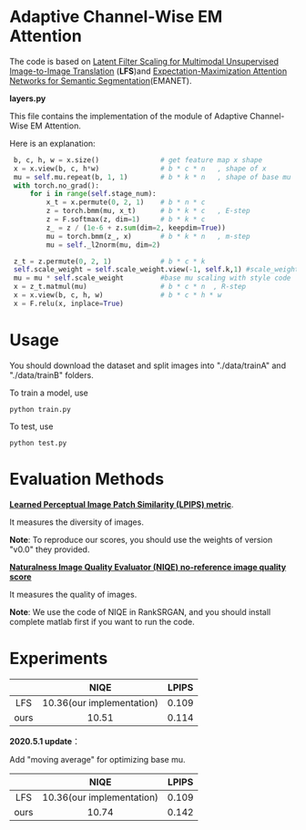 # Adaptive Channel-Wise EM Attention

The code is based on [Latent Filter Scaling for Multimodal Unsupervised Image-to-Image Translation](https://arxiv.org/abs/1812.09877) (**LFS**)and [Expectation-Maximization Attention Networks for Semantic Segmentation](https://arxiv.org/abs/1907.13426)(EMANET).



**layers.py**

This file contains the implementation of  the module of Adaptive Channel-Wise EM Attention.

Here is an explanation:

```python
 b, c, h, w = x.size()               # get feature map x shape
 x = x.view(b, c, h*w)               # b * c * n   , shape of x
 mu = self.mu.repeat(b, 1, 1)        # b * k * n   , shape of base mu
 with torch.no_grad():
     for i in range(self.stage_num):
         x_t = x.permute(0, 2, 1)    # b * n * c
         z = torch.bmm(mu, x_t)      # b * k * c   , E-step
         z = F.softmax(z, dim=1)     # b * k * c
         z_ = z / (1e-6 + z.sum(dim=2, keepdim=True))
         mu = torch.bmm(z_, x)       # b * k * n   , m-step
         mu = self._l2norm(mu, dim=2)

 z_t = z.permute(0, 2, 1)            # b * c * k
 self.scale_weight = self.scale_weight.view(-1, self.k,1) #scale_weight is style code
 mu = mu * self.scale_weight         #base mu scaling with style code
 x = z_t.matmul(mu)                  # b * c * n  , R-step
 x = x.view(b, c, h, w)              # b * c * h * w
 x = F.relu(x, inplace=True)
```




# Usage

You should download the dataset and split images into "./data/trainA" and "./data/trainB" folders.

To train a model, use 

```
python train.py
```

To test, use

```
python test.py
```

# Evaluation Methods

[**Learned Perceptual Image Patch Similarity (LPIPS) metric**](https://github.com/richzhang/PerceptualSimilarity).

It measures the diversity of images.

**Note**: To reproduce our scores, you should use the weights of version "v0.0" they provided.



[**Naturalness Image Quality Evaluator (NIQE) no-reference image quality score**](https://github.com/WenlongZhang0724/RankSRGAN)

It measures the quality of images.

**Note**: We use the code of NIQE in RankSRGAN, and you should install complete matlab first if you want to run the code.



# Experiments

|      |           NIQE            | LPIPS |
| :--: | :-----------------------: | :---: |
| LFS  | 10.36(our implementation) | 0.109 |
| ours |           10.51           | 0.114 |



**2020.5.1 update**：

Add "moving average" for optimizing base mu.

|      |           NIQE            | LPIPS |
| :--: | :-----------------------: | :---: |
| LFS  | 10.36(our implementation) | 0.109 |
| ours |           10.74           | 0.142 |